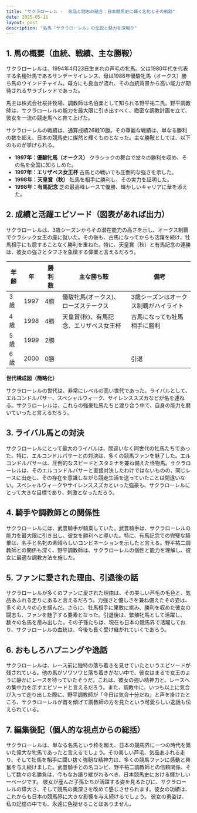 ```yaml
---
title: "サクラローレル -  気品と闘志の融合：日本競馬史に輝く名牝とその軌跡"
date: 2025-05-11
layout: post
description: "名馬『サクラローレル』の伝説と魅力を深堀り"
---
```


## 1. 馬の概要（血統、戦績、主な勝鞍）

サクラローレルは、1994年4月23日生まれの芦毛の牝馬。父は1980年代を代表する名種牡馬であるサンデーサイレンス、母は1988年優駿牝馬（オークス）勝ち馬のウインドチャイム。母方にも良血が流れ、その血統背景から高い能力が期待されるサラブレッドであった。

馬主は株式会社桜井牧場、調教師は名伯楽として知られる野平祐二氏。野平調教師は、サクラローレルの能力を最大限に引き出すべく、緻密な調教計画を立て、彼女を一流の競走馬へと育て上げた。

サクラローレルの戦績は、通算成績26戦10勝。その華麗な戦績は、単なる勝利の数を超え、日本の競馬史に燦然と輝くものとなった。主な勝鞍としては、以下のものが挙げられる。

* **1997年：優駿牝馬（オークス）**  クラシックの舞台で堂々の勝利を収め、その名を全国に知らしめた。
* **1997年：エリザベス女王杯**  古馬との戦いでも圧倒的な強さを示した。
* **1998年：天皇賞（秋）**  牡馬を相手に勝利し、その実力を証明した。
* **1998年：有馬記念**  芝の最高峰レースで優勝、輝かしいキャリアに華を添えた。


## 2. 成績と活躍エピソード（図表があれば出力）

サクラローレルは、3歳シーズンからその潜在能力の高さを示し、オークス制覇でクラシック女王の座に就いた。その後も、古馬になってからも活躍を続け、牡馬相手にも臆することなく勝利を重ねた。特に、天皇賞（秋）と有馬記念の連勝は、彼女の強さとタフさを象徴する偉業と言えるだろう。

| 年齢 | 年 | 勝利数 | 主な勝ち鞍 | 備考 |
|---|---|---|---|---|
| 3歳 | 1997 | 4勝 | 優駿牝馬(オークス)、ローズステークス | 3歳シーズンはオークス制覇がハイライト |
| 4歳 | 1998 | 4勝 | 天皇賞(秋)、有馬記念、エリザベス女王杯 | 古馬になっても牡馬相手に勝利 |
| 5歳 | 1999 | 2勝 |  |  |
| 6歳 | 2000 | 0勝 |  |  引退 |


**世代構成図（簡略化）**

サクラローレルの世代は、非常にレベルの高い世代であった。ライバルとして、エルコンドルパサー、スペシャルウィーク、サイレンススズカなどが名を連ねる。サクラローレルは、これらの強豪牡馬たちと渡り合う中で、自身の能力を磨いていったと言えるだろう。


## 3. ライバル馬との対決

サクラローレルにとって最大のライバルは、間違いなく同世代の牡馬たちであった。特に、エルコンドルパサーとの対決は、多くの競馬ファンを魅了した。エルコンドルパサーは、圧倒的なスピードとスタミナを兼ね備えた怪物馬。サクラローレルは、そのエルコンドルパサーと直接対決したわけではないものの、同じレースに出走し、その存在を意識しながら競走生活を送っていたことは間違いない。スペシャルウィークやサイレンススズカといった強豪も、サクラローレルにとって大きな目標であり、刺激となっただろう。


## 4. 騎手や調教師との関係性

サクラローレルには、武豊騎手が騎乗していた。武豊騎手は、サクラローレルの能力を最大限に引き出し、彼女を勝利へと導いた。特に、有馬記念での完璧な騎乗は、名手と名牝の素晴らしいコンビネーションを示したと言える。野平祐二調教師との関係も深く、野平調教師は、サクラローレルの個性と能力を理解し、彼女に最適な調教方法を施した。


## 5. ファンに愛された理由、引退後の話

サクラローレルが多くのファンに愛された理由は、その美しい芦毛の毛色と、気品あふれる走りにあると言えるだろう。力強さと優しさを兼ね備えたその姿は、多くの人々の心を掴んだ。さらに、牡馬相手に果敢に挑み、勝利を収めた彼女の闘志も、ファンを魅了する要素となった。引退後は、繁殖牝馬として活躍し、数々の名馬を産み出した。その子孫たちは、現在も日本の競馬界で活躍しており、サクラローレルの血統は、今後も長く受け継がれていくであろう。


## 6. おもしろハプニングや逸話

サクラローレルは、レース前に独特の落ち着きを見せていたというエピソードが残されている。他の馬がソワソワと落ち着きがない中で、彼女はまるで女王のように静かにレースを待っていたそうだ。これは、彼女の強い精神力と、レースへの集中力を示すエピソードと言えるだろう。また、調教中に、いつも以上に気合が入って走り出した際に、野平調教師が「今日は気合十分だね」と声を掛けたところ、サクラローレルが首を傾げて調教師の方を見たという可愛らしい逸話も伝えられている。


## 7. 編集後記（個人的な視点からの総括）

サクラローレルは、単なる名馬という枠を超え、日本の競馬界に一つの時代を築いた偉大な牝馬であったと言えるでしょう。その美しい芦毛、気品あふれる走り、そして牡馬を相手に闘い抜く強靭な精神力は、多くの競馬ファンに感動と興奮を与え続けました。武豊騎手との名コンビ、野平祐二調教師との信頼関係、そして数々の名勝負は、今もなお語り継がれるべき、日本競馬史における輝かしい一ページです。  彼女が産んだ子孫たちが活躍する姿を見るたびに、サクラローレルの偉大さ、そして競馬の奥深さを改めて感じさせられます。彼女の功績は、これからも日本の競馬界に大きな影響を与え続けるでしょう。  彼女の勇姿は、私の記憶の中でも、永遠に色褪せることはありません。
